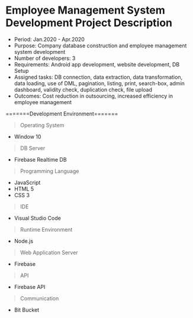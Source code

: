 # Employee Management System Development Project Description

* Period: Jan.2020 - Apr.2020
* Purpose: Company database construction and employee management system development
* Number of developers: 3
* Requirements: Android app development, website development, DB Setup
* Assigned tasks: DB connection, data extraction, data transformation, data loading, use of DML, pagination, listing, print, search-box, admin dashboard, validity check, duplication check, file upload
* Outcomes: Cost reduction in outsourcing, increased efficiency in employee management




=======Development Environment=======

> Operating System
- Window 10

> DB Server
- Firebase Realtime DB

> Programming Language
- JavaScript
- HTML 5
- CSS 3

> IDE
- Visual Studio Code

> Runtime Environment
- Node.js

> Web Application Server
- Firebase

> API
- Firebase API

> Communication
- Bit Bucket

